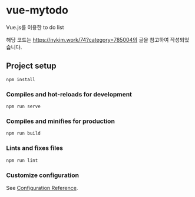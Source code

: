 # vue-mytodo
Vue.js를 이용한 to do list

해당 코드는 https://nykim.work/74?category=785004의 글을 참고하여 작성되었습니다.
## Project setup
```
npm install
```

### Compiles and hot-reloads for development
```
npm run serve
```

### Compiles and minifies for production
```
npm run build
```

### Lints and fixes files
```
npm run lint
```

### Customize configuration
See [Configuration Reference](https://cli.vuejs.org/config/).
